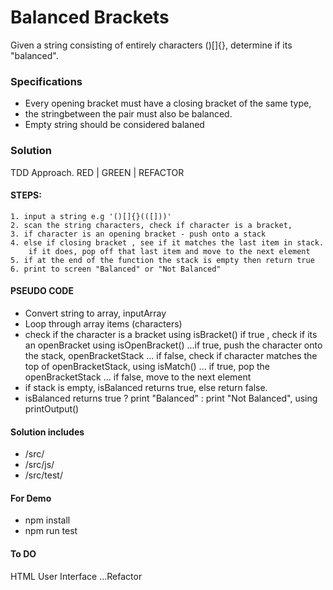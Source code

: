 # Balanced Brackets
Given a string consisting of entirely characters ()[]{}, determine if its "balanced".

### Specifications
- Every opening bracket must have a closing bracket of the same type,
- the stringbetween the pair must also be balanced.
- Empty string should be considered balaned

### Solution
TDD Approach. RED | GREEN | REFACTOR

#### STEPS:
    1. input a string e.g '()[]{}(([]))' 
    2. scan the string characters, check if character is a bracket,
    3. if character is an opening bracket - push onto a stack
    4. else if closing bracket , see if it matches the last item in stack. 
        if it does, pop off that last item and move to the next element
    5. if at the end of the function the stack is empty then return true
    6. print to screen "Balanced" or "Not Balanced"

#### PSEUDO CODE

- Convert string to array, inputArray
- Loop through array items (characters)
- check if the character is a bracket using isBracket()
 if true , check if its an openBracket using isOpenBracket()
...if true, push the character onto the stack, openBracketStack
... if false, check if character matches the top of openBracketStack, using isMatch()
... if true, pop the openBracketStack
... if false, move to the next element
- if stack is empty, isBalanced returns true, else return false.
- isBalanced returns true ? print "Balanced" : print "Not Balanced", using printOutput()

#### Solution includes
 - /src/
 - /src/js/
 - /src/test/

 #### For Demo
 - npm install
 - npm run test

#### To DO

HTML User Interface
...Refactor
